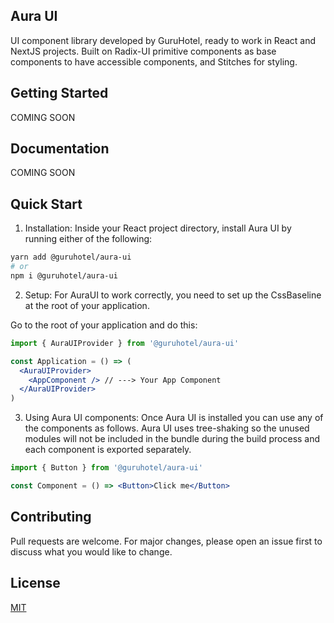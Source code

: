 ## Aura UI

UI component library developed by GuruHotel, ready to work in React and NextJS projects. Built on Radix-UI primitive components as base components to have accessible components, and Stitches for styling.

## Getting Started

COMING SOON

## Documentation

COMING SOON

## Quick Start

1. Installation: Inside your React project directory, install Aura UI by running either of the following:

```bash
yarn add @guruhotel/aura-ui
# or
npm i @guruhotel/aura-ui
```

2. Setup: For AuraUI to work correctly, you need to set up the CssBaseline at the root of your application.

Go to the root of your application and do this:

```jsx
import { AuraUIProvider } from '@guruhotel/aura-ui'

const Application = () => (
  <AuraUIProvider>
    <AppComponent /> // ---> Your App Component
  </AuraUIProvider>
)
```

3. Using Aura UI components: Once Aura UI is installed you can use any of the components as follows.
   Aura UI uses tree-shaking so the unused modules will not be included in the bundle during the build process and
   each component is exported separately.

```jsx
import { Button } from '@guruhotel/aura-ui'

const Component = () => <Button>Click me</Button>
```

## Contributing

Pull requests are welcome. For major changes, please open an issue first to discuss what you would like to change.

## License

[MIT](https://choosealicense.com/licenses/mit/)
